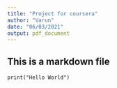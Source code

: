 ```yaml
---
title: "Project for coursera"
author: "Varun"
date: "06/03/2021"
output: pdf_document
---
```

## This is a markdown file

```{r}
print("Hello World")
```



